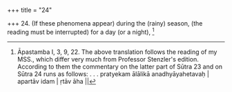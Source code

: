 +++
title = "24"

+++
24. (If these phenomena appear) during the (rainy) season, (the reading must be interrupted) for a day (or a night), [^20] 


[^20]:  Āpastamba I, 3, 9, 22. The above translation follows the reading of my MSS., which differ very much from Professor Stenzler's edition. According to them the commentary on the latter part of Sūtra 23 and on Sūtra 24 runs as follows: . . . pratyekam ālālikā anadhyāyahetavaḥ | apartāv idam | ṛtāv āha ||
